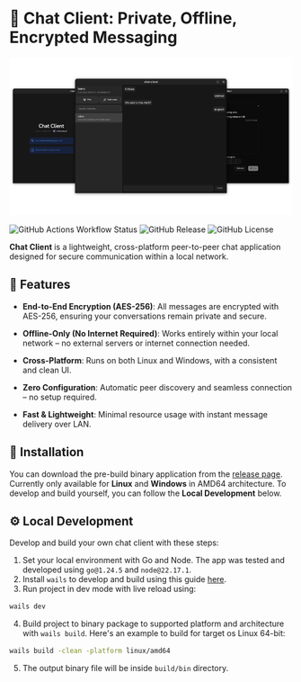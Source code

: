 # 💬 Chat Client: Private, Offline, Encrypted Messaging

![app gallery](https://raw.githubusercontent.com/alkuinvito/chat-client/refs/heads/main/.github/assets/app.png)

![GitHub Actions Workflow Status](https://img.shields.io/github/actions/workflow/status/alkuinvito/chat-client/build.yml)
 ![GitHub Release](https://img.shields.io/github/v/release/alkuinvito/chat-client) ![GitHub License](https://img.shields.io/github/license/alkuinvito/chat-client)

__Chat Client__ is a lightweight, cross-platform peer-to-peer chat application designed for secure communication within a local network.

## 🔐 Features

- __End-to-End Encryption (AES-256)__: All messages are encrypted with AES-256, ensuring your conversations remain private and secure.

- __Offline-Only (No Internet Required)__: Works entirely within your local network – no external servers or internet connection needed.

- __Cross-Platform__: Runs on both Linux and Windows, with a consistent and clean UI.

- __Zero Configuration__: Automatic peer discovery and seamless connection – no setup required.

- __Fast & Lightweight__: Minimal resource usage with instant message delivery over LAN.

## 🚀 Installation
You can download the pre-build binary application from the [release page](https://github.com/alkuinvito/chat-client/releases). Currently only available for __Linux__ and __Windows__ in AMD64 architecture. To develop and build yourself, you can follow the __Local Development__ below.

## ⚙️ Local Development

Develop and build your own chat client with these steps:

1. Set your local environment with Go and Node. The app was tested and developed using `go@1.24.5` and `node@22.17.1`.
2. Install `wails` to develop and build using this guide [here](https://wails.io/docs/gettingstarted/installation).
3. Run project in dev mode with live reload using:
```bash
wails dev
```
4. Build project to binary package to supported platform and architecture with `wails build`. Here's an example to build for target os Linux 64-bit:
```bash
wails build -clean -platform linux/amd64
```
5. The output binary file will be inside `build/bin` directory.